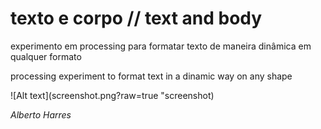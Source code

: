 # texto e corpo // text and body 

experimento em processing para formatar texto de maneira dinâmica em qualquer formato 


processing experiment to format text in a dinamic way on any shape 

![Alt text](screenshot.png?raw=true "screenshot)


_Alberto Harres_